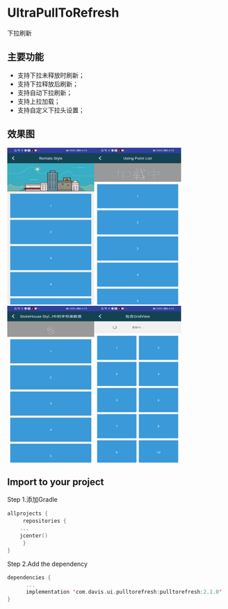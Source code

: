# UItraPullToRefresh
下拉刷新

## 主要功能
 - 支持下拉未释放时刷新；
 - 支持下拉释放后刷新；
 - 支持自动下拉刷新；
 - 支持上拉加载；
 - 支持自定义下拉头设置；
 
## 效果图

<img src="https://github.com/881205wzs/UItraPullToRefresh/raw/master/default_1.jpg" height="360" width="200"/><img src="https://github.com/881205wzs/UItraPullToRefresh/raw/master/default_2.jpg" height="360" width="200"/><img src="https://github.com/881205wzs/UItraPullToRefresh/raw/master/default_3.jpg" height="360" width="200"/><img src="https://github.com/881205wzs/UItraPullToRefresh/raw/master/default_4.jpg" height="360" width="200"/>

## Import to your project

Step 1.添加Gradle

```kotlin
allprojects {
     repositories {
	...
	jcenter()
     }
}
```

 
Step 2.Add the dependency

```kotlin
dependencies {
      ...
      implementation 'com.davis.ui.pulltorefresh:pulltorefresh:2.1.0'
}
```
